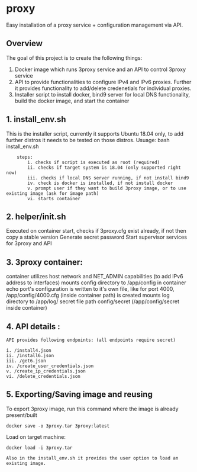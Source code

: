 # proxy
Easy installation of a proxy service + configuration management via API.

## Overview 

The goal of this project is to create the following things: 

1. Docker image which runs 3proxy service and an API to control 3proxy service 
2. API to provide functionalities to configure IPv4 and IPv6 proxies. Further it provides functionality to add/delete credenetials for individual proxies. 
3. Installer script to install docker, bind9 server for local DNS functionality, build the docker image, and start the container 
		
## 1. install_env.sh 
	
 This is the installer script, currently it supports Ubuntu 18.04 only, to add further distros it needs to be tested on those distros. 
	Usuage: 
		bash install_env.sh 
		
		steps:
			i. checks if script is executed as root (required)
			ii. checks if target system is 18.04 (only supported right now)
			iii. checks if local DNS server running, if not install bind9 
			iv. check is docker is installed, if not install docker 
			v. prompt user if they want to build 3proxy image, or to use existing image (ask for image path)
			vi. starts container 
			
## 2. helper/init.sh 

 Executed on container start, checks if 3proxy.cfg exist already, if not then copy a stable version 
	Generate secret password 
	Start supervisor services for 3proxy and API 
	
## 3. 3proxy container: 
	
 container utilizes host network and NET_ADMIN capabilities (to add IPv6 address to interfaces)
	mounts config directory to /app/config in container 
	echo port's configuration is written to it's own file, like for port 4000, /app/config/4000.cfg (inside container path) is created 
	mounts log directory to /app/log/
	secret file path config/secret (/app/config/secret inside container)

## 4. API details : 

	API provides following endpoints: (all endpoints require secret)
	
	i. /install4.json
	ii. /install6.json
	iii. /get6.json
	iv. /create_user_credentials.json
	v. /create_ip_credentials.json
	vi. /delete_credentials.json
	
## 5. Exporting/Saving image and reusing 

 To export 3proxy image, run this command where the image is already present/built 
	
 	docker save -o 3proxy.tar 3proxy:latest

Load on target machine:

	docker load -i 3proxy.tar
	
	Also in the install_env.sh it provides the user option to load an existing image. 
